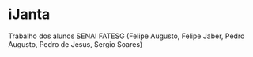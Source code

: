 # iJanta
Trabalho dos alunos SENAI FATESG (Felipe Augusto, Felipe Jaber, Pedro Augusto, Pedro de Jesus, Sergio Soares)
